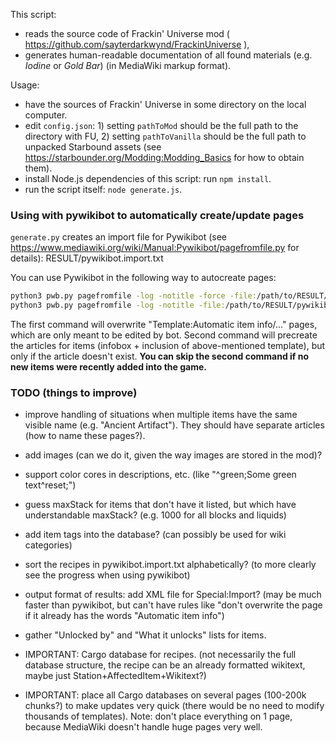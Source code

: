 This script:
- reads the source code of Frackin' Universe mod ( https://github.com/sayterdarkwynd/FrackinUniverse ),
- generates human-readable documentation of all found materials (e.g. *Iodine* or *Gold Bar*) (in MediaWiki markup format).

Usage:
- have the sources of Frackin' Universe in some directory on the local computer.
- edit `config.json`: 1) setting `pathToMod` should be the full path to the directory with FU, 2) setting `pathToVanilla` should be the full path to unpacked Starbound assets (see https://starbounder.org/Modding:Modding_Basics for how to obtain them).
- install Node.js dependencies of this script: run `npm install`.
- run the script itself: `node generate.js`.

### Using with pywikibot to automatically create/update pages

`generate.py` creates an import file for Pywikibot (see https://www.mediawiki.org/wiki/Manual:Pywikibot/pagefromfile.py for details): RESULT/pywikibot.import.txt

You can use Pywikibot in the following way to autocreate pages:
```bash
python3 pwb.py pagefromfile -log -notitle -force -file:/path/to/RESULT/pywikibot/cargoDatabase.import.txt
python3 pwb.py pagefromfile -log -notitle -file:/path/to/RESULT/pywikibot/precreateArticles.import.txt
```

The first command will overwrite "Template:Automatic item info/..." pages, which are only meant to be edited by bot.
Second command will precreate the articles for items (infobox + inclusion of above-mentioned template), but only if the article doesn't exist. **You can skip the second command if no new items were recently added into the game.**

### TODO (things to improve)

- improve handling of situations when multiple items have the same visible name (e.g. "Ancient Artifact"). They should have separate articles (how to name these pages?).
- add images (can we do it, given the way images are stored in the mod)?
- support color cores in descriptions, etc. (like "^green;Some green text^reset;")
- guess maxStack for items that don't have it listed, but which have understandable maxStack? (e.g. 1000 for all blocks and liquids)
- add item tags into the database? (can possibly be used for wiki categories)
- sort the recipes in pywikibot.import.txt alphabetically? (to more clearly see the progress when using pywikibot)
- output format of results: add XML file for Special:Import? (may be much faster than pywikibot, but can't have rules like "don't overwrite the page if it already has the words "Automatic item info")
- gather "Unlocked by" and "What it unlocks" lists for items.

- IMPORTANT: Cargo database for recipes. (not necessarily the full database structure, the recipe can be an already formatted wikitext, maybe just Station+AffectedItem+Wikitext?)
- IMPORTANT: place all Cargo databases on several pages (100-200k chunks?) to make updates very quick (there would be no need to modify thousands of templates). Note: don't place everything on 1 page, because MediaWiki doesn't handle huge pages very well.
